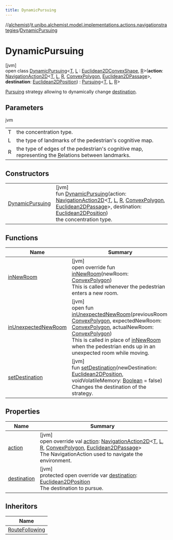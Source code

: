 ```yaml
---
title: DynamicPursuing
---
```

//[alchemist](../../../index.html)/[it.unibo.alchemist.model.implementations.actions.navigationstrategies](../index.html)/[DynamicPursuing](index.html)



# DynamicPursuing



[jvm]\
open class [DynamicPursuing](index.html)<[T](index.html), [L](index.html) : [Euclidean2DConvexShape](../../it.unibo.alchemist.model.interfaces.geometry.euclidean2d/index.html#-786369621%2FClasslikes%2F-134779887), [R](index.html)>(**action**: [NavigationAction2D](../../it.unibo.alchemist.model.interfaces/index.html#-517309547%2FClasslikes%2F-134779887)<[T](index.html), [L](index.html), [R](index.html), [ConvexPolygon](../../it.unibo.alchemist.model.interfaces.geometry.euclidean2d/-convex-polygon/index.html), [Euclidean2DPassage](../../it.unibo.alchemist.model.interfaces.geometry.euclidean2d.graph/-euclidean2-d-passage/index.html)>, **destination**: [Euclidean2DPosition](../../it.unibo.alchemist.model.implementations.positions/-euclidean2-d-position/index.html)) : [Pursuing](../-pursuing/index.html)<[T](index.html), [L](index.html), [R](index.html)> 

[Pursuing](../-pursuing/index.html) strategy allowing to dynamically change [destination](destination.html).



## Parameters


jvm

| | |
|---|---|
| T | the concentration type. |
| L | the type of landmarks of the pedestrian's cognitive map. |
| R | the type of edges of the pedestrian's cognitive map, representing the [R](index.html)elations between landmarks. |



## Constructors


| | |
|---|---|
| [DynamicPursuing](-dynamic-pursuing.html) | [jvm]<br>fun [DynamicPursuing](-dynamic-pursuing.html)(action: [NavigationAction2D](../../it.unibo.alchemist.model.interfaces/index.html#-517309547%2FClasslikes%2F-134779887)<[T](index.html), [L](index.html), [R](index.html), [ConvexPolygon](../../it.unibo.alchemist.model.interfaces.geometry.euclidean2d/-convex-polygon/index.html), [Euclidean2DPassage](../../it.unibo.alchemist.model.interfaces.geometry.euclidean2d.graph/-euclidean2-d-passage/index.html)>, destination: [Euclidean2DPosition](../../it.unibo.alchemist.model.implementations.positions/-euclidean2-d-position/index.html))<br>the concentration type. |


## Functions


| Name | Summary |
|---|---|
| [inNewRoom](../-pursuing/in-new-room.html) | [jvm]<br>open override fun [inNewRoom](../-pursuing/in-new-room.html)(newRoom: [ConvexPolygon](../../it.unibo.alchemist.model.interfaces.geometry.euclidean2d/-convex-polygon/index.html))<br>This is called whenever the pedestrian enters a new room. |
| [inUnexpectedNewRoom](../-pursuing/index.html#-1340250552%2FFunctions%2F-134779887) | [jvm]<br>open fun [inUnexpectedNewRoom](../-pursuing/index.html#-1340250552%2FFunctions%2F-134779887)(previousRoom: [ConvexPolygon](../../it.unibo.alchemist.model.interfaces.geometry.euclidean2d/-convex-polygon/index.html), expectedNewRoom: [ConvexPolygon](../../it.unibo.alchemist.model.interfaces.geometry.euclidean2d/-convex-polygon/index.html), actualNewRoom: [ConvexPolygon](../../it.unibo.alchemist.model.interfaces.geometry.euclidean2d/-convex-polygon/index.html))<br>This is called in place of [inNewRoom](../../it.unibo.alchemist.model.interfaces/-navigation-strategy/in-new-room.html) when the pedestrian ends up in an unexpected room while moving. |
| [setDestination](set-destination.html) | [jvm]<br>fun [setDestination](set-destination.html)(newDestination: [Euclidean2DPosition](../../it.unibo.alchemist.model.implementations.positions/-euclidean2-d-position/index.html), voidVolatileMemory: [Boolean](https://kotlinlang.org/api/latest/jvm/stdlib/kotlin/-boolean/index.html) = false)<br>Changes the destination of the strategy. |


## Properties


| Name | Summary |
|---|---|
| [action](index.html#-2063776013%2FProperties%2F-134779887) | [jvm]<br>open override val [action](index.html#-2063776013%2FProperties%2F-134779887): [NavigationAction2D](../../it.unibo.alchemist.model.interfaces/index.html#-517309547%2FClasslikes%2F-134779887)<[T](index.html), [L](index.html), [R](index.html), [ConvexPolygon](../../it.unibo.alchemist.model.interfaces.geometry.euclidean2d/-convex-polygon/index.html), [Euclidean2DPassage](../../it.unibo.alchemist.model.interfaces.geometry.euclidean2d.graph/-euclidean2-d-passage/index.html)><br>The NavigationAction used to navigate the environment. |
| [destination](destination.html) | [jvm]<br>protected open override var [destination](destination.html): [Euclidean2DPosition](../../it.unibo.alchemist.model.implementations.positions/-euclidean2-d-position/index.html)<br>The destination to pursue. |


## Inheritors


| Name |
|---|
| [RouteFollowing](../-route-following/index.html) |

